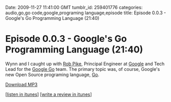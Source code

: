 Date: 2009-11-27 11:41:00 GMT
tumblr_id: 259401776
categories: audio,go,go code,google,programing language,episode
title: Episode 0.0.3 - Google's Go Programming Language (21:40)

# Episode 0.0.3 - Google's Go Programming Language (21:40)

Wynn and I caught up with [Rob Pike](http://research.google.com/people/r/), Principal Engineer at [Google](http://www.google.com/) and Tech Lead for the [Google Go](http://go-lang.org/) team. The primary topic was, of course, Google's new Open Source programing language, [Go](http://go-lang.org/).

[Download MP3](http://www.buzzsprout.com/105/1861-episode-0-0-3-google-s-go-programming-language.mp3)

[[listen in itunes](http://itunes.apple.com/WebObjects/MZStore.woa/wa/viewPodcast?id=341623264)] [[write a review in itunes](https://userpub.itunes.apple.com/WebObjects/MZUserPublishing.woa/wa/addUserReview?id=341623264&type=Podcast)]
